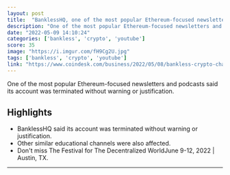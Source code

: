 ```yaml
---
layout: post
title:  "BanklessHQ, one of the most popular Ethereum-focused newsletters and podcasts on YouTube, said its account was terminated without warning or justification. Other similar educational channels were also affected."
description: "One of the most popular Ethereum-focused newsletters and podcasts said its account was terminated without warning or justification."
date: "2022-05-09 14:10:24"
categories: ['bankless', 'crypto', 'youtube']
score: 35
image: "https://i.imgur.com/fH9Cg2U.jpg"
tags: ['bankless', 'crypto', 'youtube']
link: "https://www.coindesk.com/business/2022/05/08/bankless-crypto-channel-banned-from-youtube/"
---
```


One of the most popular Ethereum-focused newsletters and podcasts said its account was terminated without warning or justification.

## Highlights

- BanklessHQ said its account was terminated without warning or justification.
- Other similar educational channels were also affected.
- Don't miss The Festival for The Decentralized WorldJune 9-12, 2022 | Austin, TX.

---
